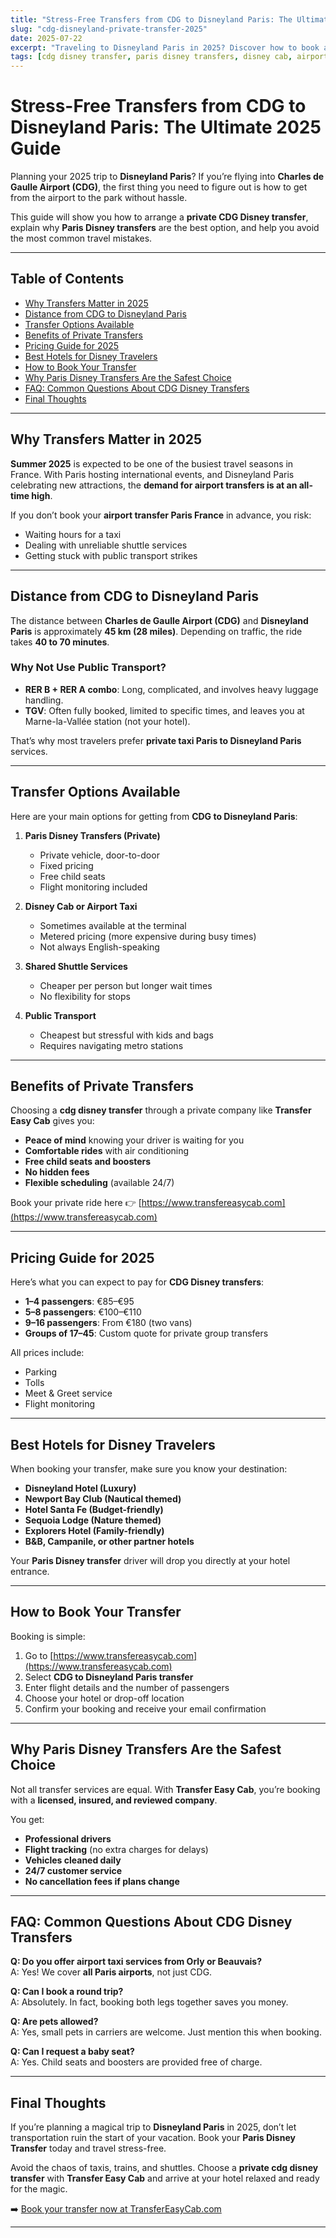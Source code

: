 ```yaml
---
title: "Stress-Free Transfers from CDG to Disneyland Paris: The Ultimate 2025 Guide"
slug: "cdg-disneyland-private-transfer-2025"
date: 2025-07-22
excerpt: "Traveling to Disneyland Paris in 2025? Discover how to book a stress-free transfer from CDG airport. Learn why Paris Disney Transfers, airport taxis, and private drivers are the easiest and safest options for families, groups, and couples."
tags: [cdg disney transfer, paris disney transfers, disney cab, airport taxi, disneyland paris transfer, private taxi paris, transfers from cdg airport to disneyland paris, private transfer cdg to disneyland paris, airport transfers paris france]
---
```


# Stress-Free Transfers from CDG to Disneyland Paris: The Ultimate 2025 Guide

Planning your 2025 trip to **Disneyland Paris**? If you’re flying into **Charles de Gaulle Airport (CDG)**, the first thing you need to figure out is how to get from the airport to the park without hassle. 

This guide will show you how to arrange a **private CDG Disney transfer**, explain why **Paris Disney transfers** are the best option, and help you avoid the most common travel mistakes.

---

## Table of Contents

- [Why Transfers Matter in 2025](#why-transfers-matter-in-2025)
- [Distance from CDG to Disneyland Paris](#distance-from-cdg-to-disneyland-paris)
- [Transfer Options Available](#transfer-options-available)
- [Benefits of Private Transfers](#benefits-of-private-transfers)
- [Pricing Guide for 2025](#pricing-guide-for-2025)
- [Best Hotels for Disney Travelers](#best-hotels-for-disney-travelers)
- [How to Book Your Transfer](#how-to-book-your-transfer)
- [Why Paris Disney Transfers Are the Safest Choice](#why-paris-disney-transfers-are-the-safest-choice)
- [FAQ: Common Questions About CDG Disney Transfers](#faq-common-questions-about-cdg-disney-transfers)
- [Final Thoughts](#final-thoughts)

---

## Why Transfers Matter in 2025

**Summer 2025** is expected to be one of the busiest travel seasons in France. With Paris hosting international events, and Disneyland Paris celebrating new attractions, the **demand for airport transfers is at an all-time high**.

If you don’t book your **airport transfer Paris France** in advance, you risk:

- Waiting hours for a taxi  
- Dealing with unreliable shuttle services  
- Getting stuck with public transport strikes

---

## Distance from CDG to Disneyland Paris

The distance between **Charles de Gaulle Airport (CDG)** and **Disneyland Paris** is approximately **45 km (28 miles)**. Depending on traffic, the ride takes **40 to 70 minutes**.

### Why Not Use Public Transport?

- **RER B + RER A combo**: Long, complicated, and involves heavy luggage handling.
- **TGV**: Often fully booked, limited to specific times, and leaves you at Marne-la-Vallée station (not your hotel).

That’s why most travelers prefer **private taxi Paris to Disneyland Paris** services.

---

## Transfer Options Available

Here are your main options for getting from **CDG to Disneyland Paris**:

1. **Paris Disney Transfers (Private)**  
   - Private vehicle, door-to-door  
   - Fixed pricing  
   - Free child seats  
   - Flight monitoring included  

2. **Disney Cab or Airport Taxi**  
   - Sometimes available at the terminal  
   - Metered pricing (more expensive during busy times)  
   - Not always English-speaking  

3. **Shared Shuttle Services**  
   - Cheaper per person but longer wait times  
   - No flexibility for stops  

4. **Public Transport**  
   - Cheapest but stressful with kids and bags  
   - Requires navigating metro stations  

---

## Benefits of Private Transfers

Choosing a **cdg disney transfer** through a private company like **Transfer Easy Cab** gives you:

- **Peace of mind** knowing your driver is waiting for you  
- **Comfortable rides** with air conditioning  
- **Free child seats and boosters**  
- **No hidden fees**  
- **Flexible scheduling** (available 24/7)

Book your private ride here 👉 [https://www.transfereasycab.com](https://www.transfereasycab.com)

---

## Pricing Guide for 2025

Here’s what you can expect to pay for **CDG Disney transfers**:

- **1–4 passengers**: €85–€95  
- **5–8 passengers**: €100–€110  
- **9–16 passengers**: From €180 (two vans)  
- **Groups of 17–45**: Custom quote for private group transfers  

All prices include:

- Parking  
- Tolls  
- Meet & Greet service  
- Flight monitoring  

---

## Best Hotels for Disney Travelers

When booking your transfer, make sure you know your destination:

- **Disneyland Hotel (Luxury)**  
- **Newport Bay Club (Nautical themed)**  
- **Hotel Santa Fe (Budget-friendly)**  
- **Sequoia Lodge (Nature themed)**  
- **Explorers Hotel (Family-friendly)**  
- **B&B, Campanile, or other partner hotels**

Your **Paris Disney transfer** driver will drop you directly at your hotel entrance.

---

## How to Book Your Transfer

Booking is simple:

1. Go to [https://www.transfereasycab.com](https://www.transfereasycab.com)  
2. Select **CDG to Disneyland Paris transfer**  
3. Enter flight details and the number of passengers  
4. Choose your hotel or drop-off location  
5. Confirm your booking and receive your email confirmation

---

## Why Paris Disney Transfers Are the Safest Choice

Not all transfer services are equal. With **Transfer Easy Cab**, you’re booking with a **licensed, insured, and reviewed company**.

You get:

- **Professional drivers**  
- **Flight tracking** (no extra charges for delays)  
- **Vehicles cleaned daily**  
- **24/7 customer service**  
- **No cancellation fees if plans change**

---

## FAQ: Common Questions About CDG Disney Transfers

**Q: Do you offer airport taxi services from Orly or Beauvais?**  
A: Yes! We cover **all Paris airports**, not just CDG.

**Q: Can I book a round trip?**  
A: Absolutely. In fact, booking both legs together saves you money.

**Q: Are pets allowed?**  
A: Yes, small pets in carriers are welcome. Just mention this when booking.

**Q: Can I request a baby seat?**  
A: Yes. Child seats and boosters are provided free of charge.

---

## Final Thoughts

If you’re planning a magical trip to **Disneyland Paris** in 2025, don’t let transportation ruin the start of your vacation. Book your **Paris Disney Transfer** today and travel stress-free.

Avoid the chaos of taxis, trains, and shuttles. Choose a **private cdg disney transfer** with **Transfer Easy Cab** and arrive at your hotel relaxed and ready for the magic.

➡️ [Book your transfer now at TransferEasyCab.com](https://www.transfereasycab.com)

---
